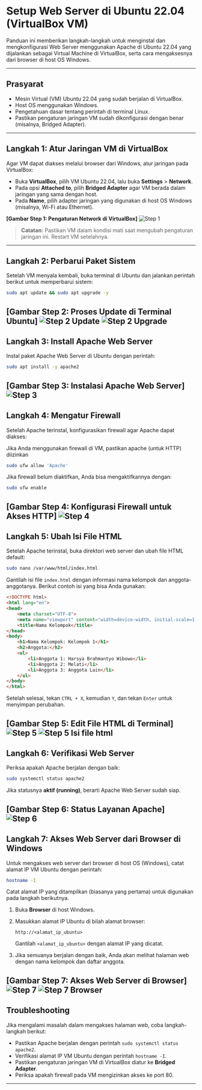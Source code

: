 
# Setup Web Server di Ubuntu 22.04 (VirtualBox VM)

Panduan ini memberikan langkah-langkah untuk menginstal dan mengkonfigurasi Web Server menggunakan Apache di Ubuntu 22.04 yang dijalankan sebagai Virtual Machine di VirtualBox, serta cara mengaksesnya dari browser di host OS Windows.

---

## Prasyarat

- Mesin Virtual (VM) Ubuntu 22.04 yang sudah berjalan di VirtualBox.
- Host OS menggunakan Windows.
- Pengetahuan dasar tentang perintah di terminal Linux.
- Pastikan pengaturan jaringan VM sudah dikonfigurasi dengan benar (misalnya, Bridged Adapter).

---

## Langkah 1: Atur Jaringan VM di VirtualBox

Agar VM dapat diakses melalui browser dari Windows, atur jaringan pada VirtualBox:

- Buka **VirtualBox**, pilih VM Ubuntu 22.04, lalu buka **Settings** > **Network**.
- Pada opsi **Attached to**, pilih **Bridged Adapter** agar VM berada dalam jaringan yang sama dengan host.
- Pada **Name**, pilih adapter jaringan yang digunakan di host OS Windows (misalnya, Wi-Fi atau Ethernet).

**[Gambar Step 1: Pengaturan Network di VirtualBox]**
![Step 1](./Assets/Web%20Server%20Step1.png)


> **Catatan:** Pastikan VM dalam kondisi mati saat mengubah pengaturan jaringan ini. Restart VM setelahnya.

---

## Langkah 2: Perbarui Paket Sistem

Setelah VM menyala kembali, buka terminal di Ubuntu dan jalankan perintah berikut untuk memperbarui sistem:

```bash
sudo apt update && sudo apt upgrade -y
```

**[Gambar Step 2: Proses Update di Terminal Ubuntu]**
![Step 2 Update](./Assets/Web%20Server%20Step2%20update.png)
![Step 2 Upgrade](./Assets/Web%20Server%20Step2%20upgrade.png)
---

## Langkah 3: Install Apache Web Server

Instal paket Apache Web Server di Ubuntu dengan perintah:

```bash
sudo apt install -y apache2
```

**[Gambar Step 3: Instalasi Apache Web Server]**
![Step 3](./Assets/Web%20Server%20Step3.png)
---

## Langkah 4: Mengatur Firewall
Setelah Apache terinstal, konfigurasikan firewall agar Apache dapat diakses:

Jika Anda menggunakan firewall di VM, pastikan apache (untuk HTTP) diizinkan

```bash
sudo ufw allow 'Apache'
```

Jika firewall belum diaktifkan, Anda bisa mengaktifkannya dengan:

```bash
sudo ufw enable
```

**[Gambar Step 4: Konfigurasi Firewall untuk Akses HTTP]**
![Step 4](./Assets/Web%20Server%20allow%20apache.png)
---

## Langkah 5: Ubah Isi File HTML

Setelah Apache terinstal, buka direktori web server dan ubah file HTML default:

```bash
sudo nano /var/www/html/index.html
```

Gantilah isi file `index.html` dengan informasi nama kelompok dan anggota-anggotanya. Berikut contoh isi yang bisa Anda gunakan:

```html
<!DOCTYPE html>
<html lang="en">
<head>
    <meta charset="UTF-8">
    <meta name="viewport" content="width=device-width, initial-scale=1.0">
    <title>Nama Kelompok</title>
</head>
<body>
    <h1>Nama Kelompok: Kelompok 1</h1>
    <h2>Anggota:</h2>
    <ul>
        <li>Anggota 1: Harsya Brahmantyo Wibowo</li>
        <li>Anggota 2: Melati</li>
        <li>Anggota 3: Anggota Lain</li>
    </ul>
</body>
</html>
```

Setelah selesai, tekan `CTRL + X`, kemudian `Y`, dan tekan `Enter` untuk menyimpan perubahan.

**[Gambar Step 5: Edit File HTML di Terminal]**
![Step 5](./Assets/Web%20Server%20Step4.png)
![Step 5 Isi file html](./Assets/Web%20Server%20Step4%20html.png)
---

## Langkah 6: Verifikasi Web Server

Periksa apakah Apache berjalan dengan baik:

```bash
sudo systemctl status apache2
```

Jika statusnya **aktif (running)**, berarti Apache Web Server sudah siap.

**[Gambar Step 6: Status Layanan Apache]**
![Step 6](./Assets/Web%20Server%20Step5.png)
---

## Langkah 7: Akses Web Server dari Browser di Windows

Untuk mengakses web server dari browser di host OS (Windows), catat alamat IP VM Ubuntu dengan perintah:

```bash
hostname -I
```

Catat alamat IP yang ditampilkan (biasanya yang pertama) untuk digunakan pada langkah berikutnya.

1. Buka **Browser** di host Windows.
2. Masukkan alamat IP Ubuntu di bilah alamat browser:

   ```
   http://<alamat_ip_ubuntu>
   ```

   Gantilah `<alamat_ip_ubuntu>` dengan alamat IP yang dicatat.

3. Jika semuanya berjalan dengan baik, Anda akan melihat halaman web dengan nama kelompok dan daftar anggota.

**[Gambar Step 7: Akses Web Server di Browser]**
![Step 7](./Assets/Web%20Server%20Step6%20ip.png)
![Step 7 Browser](./Assets/Web%20Server%20Step6%20browser.png)
---

## Troubleshooting

Jika mengalami masalah dalam mengakses halaman web, coba langkah-langkah berikut:

- Pastikan Apache berjalan dengan perintah `sudo systemctl status apache2`.
- Verifikasi alamat IP VM Ubuntu dengan perintah `hostname -I`.
- Pastikan pengaturan jaringan VM di VirtualBox diatur ke **Bridged Adapter**.
- Periksa apakah firewall pada VM mengizinkan akses ke port 80.

---
